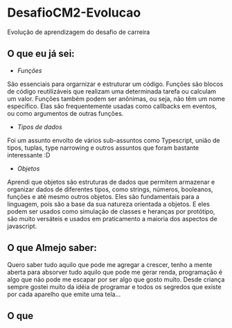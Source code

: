 # DesafioCM2-Evolucao
Evolução de aprendizagem do desafio de carreira

## O que eu já sei:
* *Funções*

São essenciais para orgarnizar e estruturar um código. Funções são blocos de código reutilizáveis que realizam uma determinada tarefa ou calculam um valor. Funções também podem ser anônimas, ou seja, não têm um nome específico. Elas são frequentemente usadas como callbacks em eventos, ou como argumentos de outras funções.

* *Tipos de dados*

Foi um assunto envolto de vários sub-assuntos como Typescript, união de tipos, tuplas, type narrowing e outros assuntos que foram bastante interessante :D


* *Objetos*

Aprendi que objetos são estruturas de dados que permitem armazenar e organizar dados de diferentes tipos, como strings, números, booleanos, funções e até mesmo outros objetos. Eles são fundamentais para a linguagem, pois são a base da sua natureza orientada a objetos. E eles podem ser usados como simulação de classes e heranças por protótipo, são muito versáteis e usados em praticamento a maioria dos aspectos de javascript.

## O que Almejo saber:

Quero saber tudo aquilo que pode me agregar a crescer, tenho a mente aberta para absorver tudo aquilo que pode me gerar renda, programação é algo que não pode me escapar por ser algo que gosto muito. Desde criança sempre gostei muito da idéia de programar e todos os segredos que existe por cada aparelho que emite uma tela...

## O que 
